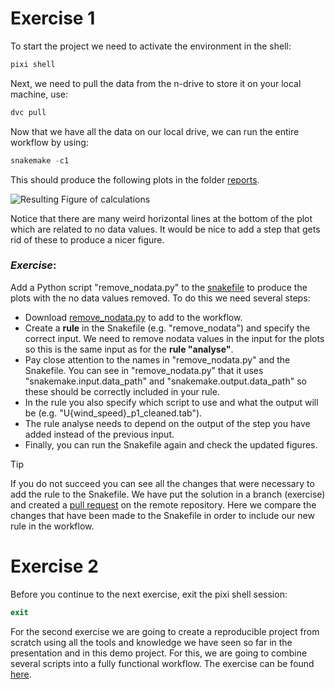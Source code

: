 # Exercise 1

To start the project we need to activate the environment in the shell:

```powershell
pixi shell
```

Next, we need to pull the data from the n-drive to store it on your local
machine, use:

```powershell
dvc pull
```

Now that we have all the data on our local drive, we can run the entire workflow
by using:

```powershell
snakemake -c1
```

This should produce the following plots in the folder [reports](/reports/).

![Resulting Figure of calculations](/docs/U20.png)

Notice that there are many weird horizontal lines at the bottom of the plot
which are related to no data values. It would be nice to add a step that gets
rid of these to produce a nicer figure.

### *Exercise*:
Add a Python script "remove_nodata.py" to the [snakefile](Snakefile) to produce
the plots with the no data values removed. To do this we need several steps:


- Download
  [remove_nodata.py](https://github.com/Deltares-research/FAIR-data-example-project/blob/exercise/src/4-analyze/remove_nodata.py)
  to add to the workflow.
- Create a **rule** in the Snakefile (e.g. "remove_nodata") and specify the
  correct input. We need to remove nodata values in the input for the plots so
  this is the same input as for the **rule "analyse"**.
- Pay close attention to the names in "remove_nodata.py" and the Snakefile. You
  can see in "remove_nodata.py" that it uses "snakemake.input.data_path" and
  "snakemake.output.data_path" so these should be correctly included in your
  rule.
- In the rule you also specify which script to use and what the output will be
  (e.g. "U{wind_speed}_p1_cleaned.tab").
- The rule analyse needs to depend on the output of the step you have added
  instead of the previous input.
- Finally, you can run the Snakefile again and check the updated figures.

> [!TIP]
> If you do not succeed you can see all the changes that were necessary to add
> the rule to the Snakefile. We have put the solution in a branch (exercise) and
> created a [pull
> request](https://github.com/Deltares-research/FAIR-data-example-project/pull/6/files)
> on the remote repository. Here we compare the changes that have been made to
> the Snakefile in order to include our new rule in the workflow.


# Exercise 2
Before you continue to the next exercise, exit the pixi shell session:

```powershell
exit
```

For the second exercise we are going to create a reproducible project from
scratch using all the tools and knowledge we have seen so far in the
presentation and in this demo project. For this, we are going to combine several
scripts into a fully functional workflow. The exercise can be found
[here](https://github.com/Deltares-research/FAIR-data-reproducible-project-from-scratch).
